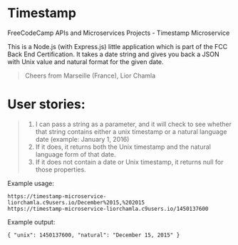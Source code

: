 # Timestamp
FreeCodeCamp APIs and Microservices Projects - Timestamp Microservice

This is a Node.js (with Express.js) little application which is part of the FCC Back End Certification. It takes a date string and gives you back a JSON with Unix value and natural format for the given date.
> Cheers from Marseille (France), Lior Chamla

# User stories:
> 1. I can pass a string as a parameter, and it will check to see whether that string contains either a unix timestamp or a natural language date (example: January 1, 2016)
> 2. If it does, it returns both the Unix timestamp and the natural language form of that date.
> 3. If it does not contain a date or Unix timestamp, it returns null for those properties.

Example usage:
```
https://timestamp-microservice-liorchamla.c9users.io/December%2015,%202015
https://timestamp-microservice-liorchamla.c9users.io/1450137600
```
Example output:
```
{ "unix": 1450137600, "natural": "December 15, 2015" }
```
